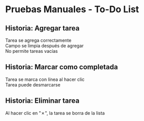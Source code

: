 # Pruebas Manuales - To-Do List

## Historia: Agregar tarea
Tarea se agrega correctamente  
Campo se limpia después de agregar  
No permite tareas vacías

## Historia: Marcar como completada
Tarea se marca con línea al hacer clic  
Tarea puede desmarcarse

## Historia: Eliminar tarea
Al hacer clic en "✗", la tarea se borra de la lista
